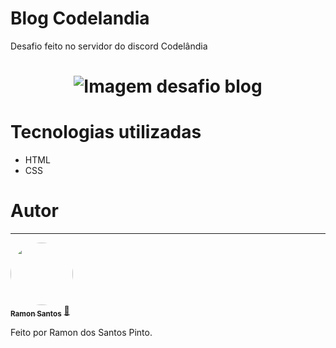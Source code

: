 # Blog Codelandia
Desafio feito no servidor do discord Codelândia

<h1 align="center">
 <img src="https://i.ibb.co/zfDckVF/Sem-t-tulo.jpg" alt="Imagem desafio blog">
</h1>

# Tecnologias utilizadas

- HTML
- CSS

# Autor
---

<a href="https://github.com/ramondevfrontend">
 <img style="border-radius: 50%;" src="https://avatars.githubusercontent.com/u/89648821?v=4" width="100px;" alt=""/>
 <br />
 <sub><b>Ramon Santos</b></sub></a> <a href="https://avatars.githubusercontent.com/u/89648821?v=4" title="Ramon">🚀</a>


Feito por Ramon dos Santos Pinto.


